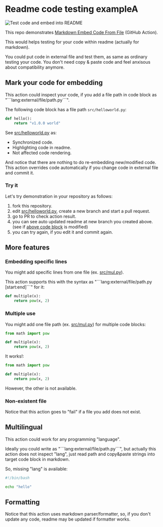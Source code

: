 # Readme code testing exampleA

![Test code and embed into README](https://github.com/tokusumi/readme-code-testing/workflows/Test%20code%20and%20embed%20into%20README/badge.svg)

This repo demonstrates [Markdown Embed Code From File](https://github.com/marketplace/actions/markdown-embed-code-from-file) (GitHub Action).

This would helps testing for your code within readme (actually for markdown).

You could put code in external file and test them, as same as ordinary testing your code. You don't need copy & paste code and feel anxisous about compatibility anymore.

## Mark your code for embedding

This action could inspect your code, if you add a file path in code block as "\`\`\`lang:external/file/path.py\`\`\`".

The following code block has a file path `src/helloworld.py`:

```python:src/helloworld.py
def hello():
    return "v1.0.0 world"

```

See [src/helloworld.py](./src/helloworld.py) as:

* Synchronized code.
* Highlighting code in readme.
* Not affected code rendering.

And notice that there are nothing to do re-embedding new/modified code. This action overrides code automatically if you change code in external file and commit it.

### Try it

Let's try demonstration in your repository as follows:

1. fork this repository.
1. edit [src/helloworld.py](./src/helloworld.py), create a new branch and start a pull request.
1. go to PR to check action result.
1. you can see auto updated readme at new branch you created above. (see if [above code block](#mark-your-code-for-embedding) is modified)
1. you can try again, if you edit it and commit again.

## More features
### Embedding specific lines

You might add specific lines from one file (ex. [src/mul.py](./src/mul.py)).

This action supports this with the syntax as "\`\`\`lang:external/file/path.py [start:end]\`\`\`" for it:

```py:src/mul.py [3-4]
def multiple(x):
    return pow(x, 2)
```

### Multiple use

You might add one file path (ex. [src/mul.py](./src/mul.py)) for multiple code blocks:

```py:src/mul.py
from math import pow

def multiple(x):
    return pow(x, 2)
```

It works!:

```py:src/mul.py
from math import pow

def multiple(x):
    return pow(x, 2)
```

However, the other is not available.

### Non-existent file

Notice that this action goes to "fail" if a file you add does not exist.

## Multilingual

This action could work for any programming "language".

Ideally you could write as "\`\`\`lang:external/file/path.py\`\`\`", but actually this action does not inspect "lang", just read path and copy&paste strings into target code block in markdown.

So, missing "lang" is available:

```:src/helloworld.sh
#!/bin/bash

echo "hello"
```

## Formatting

Notice that this action uses markdown parser/formatter, so, if you don't update any code, readme may be updated if formatter works.
